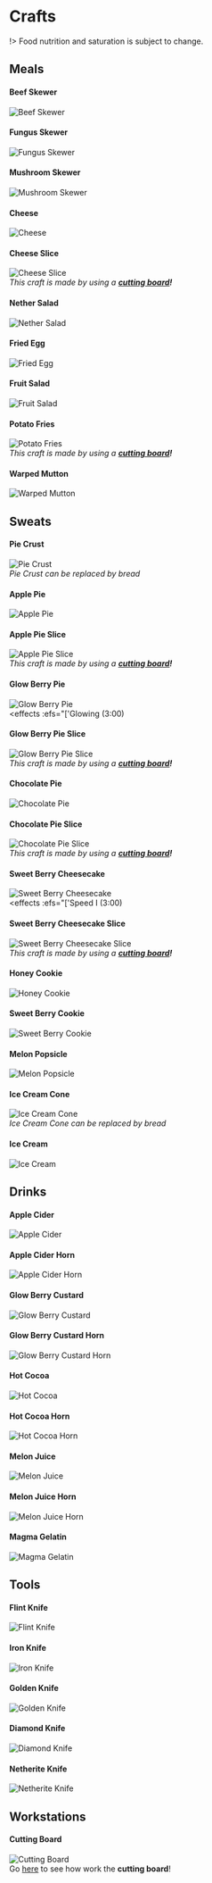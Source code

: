 # Crafts

!> Food nutrition and saturation is subject to change.

## Meals

#### Beef Skewer
![Beef Skewer](_media/recipes/beef_skewer.png) <br>
<food hgr="16" sat="25.6" />

#### Fungus Skewer
![Fungus Skewer](_media/recipes/fungus_skewer.png) <br>
<food hgr="5" sat="6" :efs="['Nausea (0:30)']" />

#### Mushroom Skewer
![Mushroom Skewer](_media/recipes/mushroom_skewer.png) <br>
<food hgr="6" sat="7.2" />

#### Cheese
![Cheese](_media/recipes/cheese.png) <br>
<food hgr="8" sat="5.2" />

#### Cheese Slice
![Cheese Slice](_media/recipes/cheese_slice.png) <br>
*This craft is made by using a **[cutting board](workstations#cutting-board)!*** <br>
<food hgr="3" sat="2.2" />

#### Nether Salad
![Nether Salad](_media/recipes/nether_salad.png) <br>
<food hgr="5" sat="6" :efs="['Nausea (0:30)']" />

#### Fried Egg
![Fried Egg](_media/recipes/fried_egg.png) <br>
<food hgr="6" sat="4.8" />

#### Fruit Salad
![Fruit Salad](_media/recipes/fruit_salad.png) <br>
<food hgr="18" sat="7.6" />

#### Potato Fries
![Potato Fries](_media/recipes/potato_fries.png) <br>
*This craft is made by using a **[cutting board](workstations#cutting-board)!*** <br>
<food hgr="3" sat="3" />

#### Warped Mutton
![Warped Mutton](_media/recipes/warped_mutton.png) <br>
<food hgr="8" sat="11" />


## Sweats

#### Pie Crust
![Pie Crust](_media/recipes/pie_crust.png) <br>
*Pie Crust can be replaced by bread* <br>
<food hgr="5" sat="6.0" />

#### Apple Pie
![Apple Pie](_media/recipes/apple_pie.png) <br>
<food hgr="8" sat="6" />

#### Apple Pie Slice
![Apple Pie Slice](_media/recipes/apple_pie_slice.png) <br>
*This craft is made by using a **[cutting board](workstations#cutting-board)!*** <br>
<food hgr="2" sat="1.5" />

#### Glow Berry Pie
![Glow Berry Pie](_media/recipes/glow_berry_pie.png) <br>
<food hgr="8" sat="6" :efs="['Glowing (3:00)']" />
<effects :efs="['Glowing (3:00) <br>

#### Glow Berry Pie Slice
![Glow Berry Pie Slice](_media/recipes/glow_berry_pie_slice.png) <br>
*This craft is made by using a **[cutting board](workstations#cutting-board)!*** <br>
<food hgr="2" sat="1.5" :efs="['Glowing (0:45)']" />

#### Chocolate Pie
![Chocolate Pie](_media/recipes/chocolate_pie.png) <br>
<food hgr="8" sat="6" :efs="['Speed I (3:00)']" />

#### Chocolate Pie Slice
![Chocolate Pie Slice](_media/recipes/chocolate_pie_slice.png) <br>
*This craft is made by using a **[cutting board](workstations#cutting-board)!*** <br>
<food hgr="2" sat="1.5" :efs="['Speed I (0:45)']" />

#### Sweet Berry Cheesecake
![Sweet Berry Cheesecake](_media/recipes/sweet_berry_cheesecake.png) <br>
<food hgr="8" sat="6" :efs="['Speed I (3:00)']" />
<effects :efs="['Speed I (3:00) <br>

#### Sweet Berry Cheesecake Slice
![Sweet Berry Cheesecake Slice](_media/recipes/sweet_berry_cheesecake_slice.png) <br>
*This craft is made by using a **[cutting board](workstations#cutting-board)!*** <br>
<food hgr="2" sat="1.5" :efs="['Glowing (0:45)']" />

#### Honey Cookie
![Honey Cookie](_media/recipes/honey_cookie.png) <br>
<food hgr="1" sat="0.5" />

#### Sweet Berry Cookie
![Sweet Berry Cookie](_media/recipes/sweet_berry_cookie.png) <br>
<food hgr="1" sat="0.5" />

#### Melon Popsicle
![Melon Popsicle](_media/recipes/melon_popsicle.png) <br>
<food hgr="3" sat="1" />

#### Ice Cream Cone
![Ice Cream Cone](_media/recipes/ice_cream_cone.png) <br>
*Ice Cream Cone can be replaced by bread* <br>
<food hgr="2.5" sat="6" />

#### Ice Cream
![Ice Cream](_media/recipes/ice_cream.png) <br>
<food hgr="4" sat="3.6" />


## Drinks

#### Apple Cider
![Apple Cider](_media/recipes/apple_cider.png) <br>
<effects :efs="['Absorption I (1:30)']">

#### Apple Cider Horn
![Apple Cider Horn](_media/recipes/apple_cider_horn.png) <br>
<effects :efs="['Absorption I (1:30)']">

#### Glow Berry Custard
![Glow Berry Custard](_media/recipes/glow_berry_custard.png) <br>
<effects :efs="['Glowing (3:00)']">

#### Glow Berry Custard Horn
![Glow Berry Custard Horn](_media/recipes/glow_berry_custard_horn.png) <br>
<effects :efs="['Glowing (3:00)']">

#### Hot Cocoa
![Hot Cocoa](_media/recipes/hot_cocoa.png) <br>
<effects :efs="['Regeneration (0:30)']">

#### Hot Cocoa Horn
![Hot Cocoa Horn](_media/recipes/hot_cocoa_horn.png) <br>
<effects :efs="['Regeneration (0:30)']">

#### Melon Juice
![Melon Juice](_media/recipes/melon_juice.png) <br>
<effects :efs="['Instant Health I']">

#### Melon Juice Horn
![Melon Juice Horn](_media/recipes/melon_juice_horn.png) <br>
<effects :efs="['Instant Health I']">

#### Magma Gelatin
![Magma Gelatin](_media/recipes/magma_gelatin.png) <br>
<effects :efs="['Nausea (0:30)', 'Fire Resistance (5:00)']">

## Tools

#### Flint Knife
![Flint Knife](_media/recipes/flint_knife.png) <br>
<weapon dmg="4.0" spd="3" dur="131" />

#### Iron Knife
![Iron Knife](_media/recipes/iron_knife.png) <br>
<weapon dmg="4.5" spd="3" dur="250" />

#### Golden Knife
![Golden Knife](_media/recipes/golden_knife.png) <br>
<weapon dmg="3.0" spd="3" dur="32" />

#### Diamond Knife
![Diamond Knife](_media/recipes/diamond_knife.png) <br>
<weapon dmg="5.0" spd="3" dur="1561" />

#### Netherite Knife
![Netherite Knife](_media/recipes/netherite_knife.png) <br>
<weapon dmg="5.5" spd="3" dur="2032" />

## Workstations

#### Cutting Board
![Cutting Board](_media/recipes/cutting_board.png) <br>
Go [here](workstations#cutting-board) to see how work the **cutting board**!